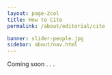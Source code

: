 ```yaml
---
layout: page-2col
title: How to Cite
permalink: /about/editorial/cite

banner: slider-people.jpg
sidebar: about/nav.html
---
```

Coming soon . . .
